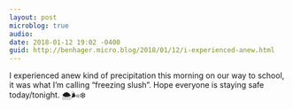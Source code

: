 ```yaml
---
layout: post
microblog: true
audio: 
date: 2018-01-12 19:02 -0400
guid: http://benhager.micro.blog/2018/01/12/i-experienced-anew.html
---
```

I experienced anew kind of precipitation this morning on our way to school, it was what I’m calling “freezing slush”. Hope everyone is staying safe today/tonight. 🌨🌬❄️
